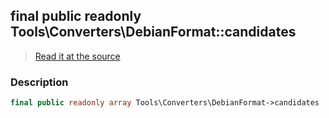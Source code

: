 ## final public readonly Tools\Converters\DebianFormat::candidates

> [Read it at the source](https://github.com/julien-boudry/Condorcet/blob/master/src/Tools/Converters/DebianFormat.php#L17)

### Description    

```php
final public readonly array Tools\Converters\DebianFormat->candidates 
```


    